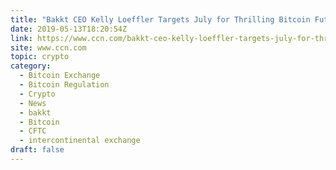 ```yaml
---
title: "Bakkt CEO Kelly Loeffler Targets July for Thrilling Bitcoin Futures Launch"
date: 2019-05-13T18:20:54Z
link: https://www.ccn.com/bakkt-ceo-kelly-loeffler-targets-july-for-thrilling-bitcoin-futures-launch?utm_medium=RSS&utm_source=hune
site: www.ccn.com
topic: crypto
category:
  - Bitcoin Exchange
  - Bitcoin Regulation
  - Crypto
  - News
  - bakkt
  - Bitcoin
  - CFTC
  - intercontinental exchange
draft: false
---
```

